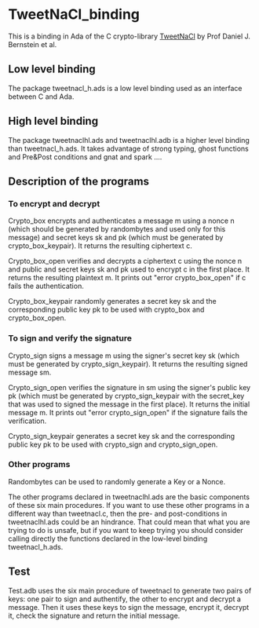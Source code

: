# TweetNaCl_binding

This is a binding in Ada of the C crypto-library [TweetNaCl](http://tweetnacl.cr.yp.to/index.html) by Prof Daniel J. Bernstein et al.

## Low level binding

The package tweetnacl_h.ads is a low level binding used as an interface between C and Ada.

## High level binding

The package tweetnaclhl.ads and tweetnaclhl.adb is a higher level binding than tweetnacl_h.ads. It takes advantage of strong typing, ghost functions and Pre&Post conditions  and gnat and spark ....

## Description of the programs

### To encrypt and decrypt

Crypto_box encrypts and authenticates a message m using a nonce n (which should be generated by randombytes and used only for this message) and secret keys sk and pk (which must be generated by crypto_box_keypair). It returns the resulting ciphertext c. 

Crypto_box_open verifies and decrypts a  ciphertext c using the nonce n and public and secret keys sk and pk used to encrypt c in the first place. It returns the resulting plaintext m. It prints out "error crypto_box_open" if c fails the authentication.

Crypto_box_keypair randomly generates a secret key sk and the corresponding public key pk to be used with crypto_box and crypto_box_open.

### To sign and verify the signature

Crypto_sign signs a message m using the signer's secret key sk (which must be generated by crypto_sign_keypair). It returns the resulting signed message sm.

Crypto_sign_open verifies the signature in sm using the signer's public key pk (which must be generated by crypto_sign_keypair with the secret_key that was used to signed the message in the first place). It returns the initial message m. It prints out "error crypto_sign_open" if the signature fails the verification.

Crypto_sign_keypair generates a secret key sk and the corresponding public key pk to be used with crypto_sign and crypto_sign_open.

### Other programs

Randombytes can be used to randomly generate a Key or a Nonce.

The other programs declared in tweetnaclhl.ads are the basic components of these six main procedures. If you want to use these other programs in a different way than tweetnacl.c, then the pre- and post-conditions in tweetnaclhl.ads could be an hindrance. That could mean that what you are trying to do is unsafe, but if you want to keep trying you should consider calling directly the functions declared in the low-level binding tweetnacl_h.ads.

## Test

Test.adb uses the six main procedure of tweetnacl to generate two pairs of keys: one pair to sign and authentify, the other to encrypt and decrypt a message. Then it uses these keys to sign the message, encrypt it, decrypt it, check the signature and return the initial message.
